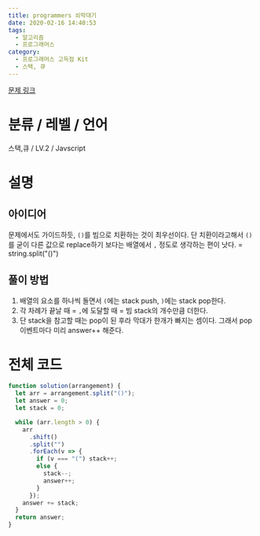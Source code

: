 ```yaml
---
title: programmers 쇠막대기
date: 2020-02-16 14:40:53
tags:
  - 알고리즘
  - 프로그래머스
category:
  - 프로그래머스 고득점 Kit
  - 스택, 큐
---
```


[문제 링크](https://programmers.co.kr/learn/courses/30/lessons/42585)

# 분류 / 레벨 / 언어

스택,큐 / LV.2 / Javscript

# 설명

## 아이디어

문제에서도 가이드하듯, `()`를 빔으로 치환하는 것이 최우선이다.
단 치환이라고해서 `()`를 굳이 다른 값으로 replace하기 보다는
배열에서 `,` 정도로 생각하는 편이 낫다. = string.split("()")

## 풀이 방법

1. 배열의 요소를 하나씩 돌면서 `(`에는 stack push, `)`에는 stack pop한다.
2. 각 차례가 끝날 때 = `,`에 도달할 때 = 빔
   stack의 개수만큼 더한다.
3. 단 stack을 참고할 때는 pop이 된 후라 막대가 한개가 빠지는 셈이다.
   그래서 pop이벤트마다 미리 answer++ 해준다.

# 전체 코드

```javascript
function solution(arrangement) {
  let arr = arrangement.split("()");
  let answer = 0;
  let stack = 0;

  while (arr.length > 0) {
    arr
      .shift()
      .split("")
      .forEach(v => {
        if (v === "(") stack++;
        else {
          stack--;
          answer++;
        }
      });
    answer += stack;
  }
  return answer;
}
```

